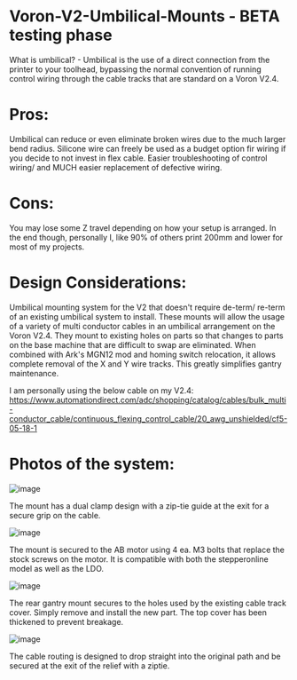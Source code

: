 # Voron-V2-Umbilical-Mounts - BETA testing phase

What is umbilical? - Umbilical is the use of a direct connection from the printer to your toolhead, bypassing the normal convention of running control wiring through the cable tracks that are standard on a Voron V2.4. 

# Pros:
Umbilical can reduce or even eliminate broken wires due to the much larger bend radius.
Silicone wire can freely be used as a budget option fir wiring if you decide to not invest in flex cable. 
Easier troubleshooting of control wiring/ and MUCH easier replacement of defective wiring. 

# Cons:
You may lose some Z travel depending on how your setup is arranged. In the end though, personally I, like 90% of others print 200mm and lower for most of my projects. 


# Design Considerations:
Umbilical mounting system for the V2 that doesn't require de-term/ re-term of an existing umbilical system to install.
These mounts will allow the usage of a variety of multi conductor cables in an umbilical arrangement on the Voron V2.4. 
They mount to existing holes on parts so that changes to parts on the base machine that are difficult to swap are eliminated.
When combined with Ark's MGN12 mod and homing switch relocation, it allows complete removal of the X and Y wire tracks. This greatly simplifies gantry maintenance. 

I am personally using the below cable on my V2.4:
https://www.automationdirect.com/adc/shopping/catalog/cables/bulk_multi-conductor_cable/continuous_flexing_control_cable/20_awg_unshielded/cf5-05-18-1

# Photos of the system:
![image](https://user-images.githubusercontent.com/65414930/123795394-98d37680-d8a9-11eb-992d-2ec071ea1252.png)

The mount has a dual clamp design with a zip-tie guide at the exit for a secure grip on the cable. 

![image](https://user-images.githubusercontent.com/65414930/123795463-a983ec80-d8a9-11eb-98ca-137196941156.png)

The mount is secured to the AB motor using 4 ea. M3 bolts that replace the stock screws on the motor. It is compatible with both the stepperonline model as well as the LDO.

![image](https://user-images.githubusercontent.com/65414930/123795740-efd94b80-d8a9-11eb-9145-17d226a1d5f0.png)

The rear gantry mount secures to the holes used by the existing cable track cover. Simply remove and install the new part. The top cover has been thickened to prevent breakage. 

![image](https://user-images.githubusercontent.com/65414930/123795842-0e3f4700-d8aa-11eb-8333-bb94f36e5192.png)

The cable routing is designed to drop straight into the original path and be secured at the exit of the relief with a ziptie. 
